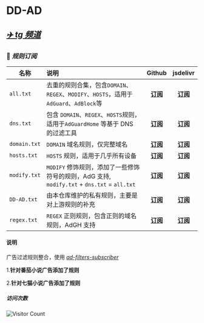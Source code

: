 # DD-AD

## [***✈️ tg 频道***](https://t.me/DDadsss)

### 🎯 ***规则订阅***

| 名称         | 说明                                                                                        |                                         Github                                         |                                 jsdelivr                                  |
| ------------ | :------------------------------------------------------------------------------------------ | :------------------------------------------------------------------------------------: | :-----------------------------------------------------------------------: |
| `all.txt`    | 去重的规则合集，包含`DOMAIN`、`REGEX`、`MODIFY`、`HOSTS`，适用于 `AdGuard`、`AdBlock`等     |      [**订阅**](https://raw.githubusercontent.com/afwfv/DD-AD/main/rule/all.txt)       |  [**订阅**](https://cdn.jsdelivr.net/gh/afwfv/DD-AD@main/rule//all.txt)   |
| `dns.txt`    | 包含 `DOMAIN`、`REGEX`、`HOSTS`规则，适用于`AdGuardHome` 等基于 DNS 的过滤工具              |      [**订阅**](https://raw.githubusercontent.com/afwfv/DD-AD/main/rule/dns.txt)       |  [**订阅**](https://cdn.jsdelivr.net/gh/afwfv/DD-AD@main/rule//dns.txt)   |
| `domain.txt` | `DOMAIN` 域名规则，仅完整域名                                                               | [**订阅**](https://raw.githubusercontent.com/afwfv/DD-AD/main/rule/domain.txt) | [**订阅**](https://cdn.jsdelivr.net/gh/afwfv/DD-AD@main/rule//domain.txt) |
| `hosts.txt`  | `HOSTS` 规则，适用于几乎所有设备                                                            |     [**订阅**](https://raw.githubusercontent.com/afwfv/DD-AD/main/rule/hosts.txt)      | [**订阅**](https://cdn.jsdelivr.net/gh/afwfv/DD-AD@main/rule//hosts.txt)  |
| `modify.txt` | `MODIFY` 修饰规则，添加了一些修饰符号的规则，AdG 支持, `modify.txt` + `dns.txt` = `all.txt` |     [**订阅**](https://raw.githubusercontent.com/afwfv/DD-AD/main/rule/modify.txt)     | [**订阅**](https://cdn.jsdelivr.net/gh/afwfv/DD-AD@main/rule//modify.txt) |
| `DD-AD.txt`  | 由本仓库维护的私有规则，主要是对上游规则的补充                                              |     [**订阅**](https://raw.githubusercontent.com/afwfv/DD-AD/main/rule/DD-AD.txt)      | [**订阅**](https://cdn.jsdelivr.net/gh/afwfv/DD-AD@main/rule//DD-AD.txt)  |
| `regex.txt`  | `REGEX` 正则规则，包含正则的域名规则，AdGH 支持                                             |     [**订阅**](https://raw.githubusercontent.com/afwfv/DD-AD/main/rule/regex.txt)      | [**订阅**](https://cdn.jsdelivr.net/gh/afwfv/DD-AD@main/rule//regex.txt)  |

#### 说明

广告过滤规则整合，使用 *[ad-filters-subscriber](https://github.com/fordes123/ad-filters-subscriber)*

1.**针对番茄小说广告添加了规则**

2.**针对七猫小说广告添加了规则**

##### 访问次数

![Visitor Count](https://profile-counter.glitch.me/afwfv/count.svg)
